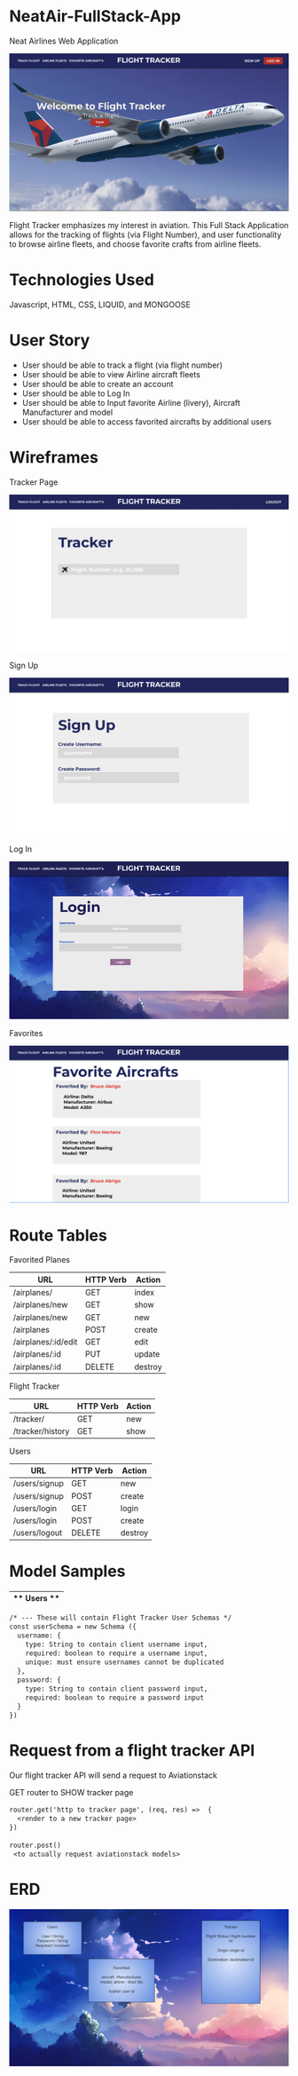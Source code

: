 # NeatAir-FullStack-App
Neat Airlines Web Application

![Home Page](imgs/Home-Page.png)

Flight Tracker emphasizes my interest in aviation. This Full Stack Application allows for the tracking of flights (via Flight Number), and user functionality to browse airline fleets, and choose favorite crafts from airline fleets.

# Technologies Used
Javascript, HTML, CSS, LIQUID, and MONGOOSE

# User Story
- User should be able to track a flight (via flight number)
- User should be able to view Airline aircraft fleets
- User should be able to create an account
- User should be able to Log In
- User should be able to Input favorite Airline (livery), Aircraft Manufacturer and model
- User should be able to access favorited aircrafts by additional users

# Wireframes

Tracker Page

![Tracker Page](imgs/Tracker-Page.png)

Sign Up

![Sign Up](imgs/Sign-Up.png)

Log In

![Log In](imgs/Login.png)

Favorites

![Favorites](imgs/Favorites.png)

# Route Tables

Favorited Planes

| **URL**          | **HTTP Verb**|**Action**|
|---------------------|--------------|----------|
| /airplanes/         | GET          | index  
| /airplanes/new      | GET          | show       
| /airplanes/new      | GET          | new   
| /airplanes          | POST         | create   
| /airplanes/:id/edit | GET          | edit       
| /airplanes/:id      | PUT          | update    
| /airplanes/:id      | DELETE       | destroy  

Flight Tracker

| **URL**          | **HTTP Verb**|**Action**|
|-----------------------|--------------|----------|
| /tracker/             | GET          | new  
| /tracker/history      | GET          | show  

Users       

| **URL**          | **HTTP Verb**|**Action**|
|-----------------------|--------------|----------|
| /users/signup         | GET          | new  
| /users/signup         | POST         | create   
| /users/login          | GET          | login  
| /users/login          | POST         | create  
| /users/logout         | DELETE       | destroy

# Model Samples

| ** Users ** |
| ----------- |
```
/* --- These will contain Flight Tracker User Schemas */
const userSchema = new Schema ({
  username: {
    type: String to contain client username input,
    required: boolean to require a username input,
    unique: must ensure usernames cannot be duplicated
  },
  password: {
    type: String to contain client password input,
    required: boolean to require a password input
  }
})

```

# Request from a flight tracker API

Our flight tracker API will send a request to Aviationstack

GET router to SHOW tracker page

```
router.get('http to tracker page', (req, res) =>  {
  <render to a new tracker page>
})

router.post()
 <to actually request aviationstack models>
```

# ERD

![ERD](imgs/ERD.png)
